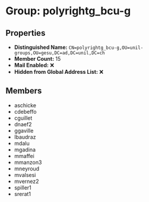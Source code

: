 # Group: polyrightg_bcu-g

## Properties

- **Distinguished Name:** `CN=polyrightg_bcu-g,OU=unil-groups,OU=gesu,DC=ad,DC=unil,DC=ch`
- **Member Count:** 15
- **Mail Enabled:** ❌
- **Hidden from Global Address List:** ❌

## Members

- aschicke
- cdebeffo
- cguillet
- dnaef2
- ggaville
- lbaudraz
- mdalu
- mgadina
- mmaffei
- mmanzon3
- mneyroud
- mvalsesi
- mvernez2
- spiller1
- srerat1
